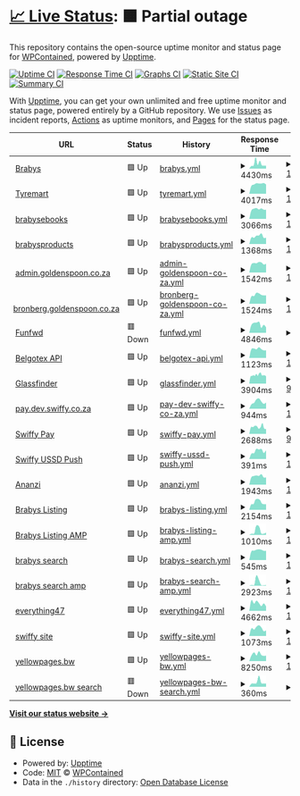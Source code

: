 # [📈 Live Status](https://WPContained.github.io/upptime): <!--live status--> **🟧 Partial outage**

This repository contains the open-source uptime monitor and status page for [WPContained](https://WPContained.github.io/upptime), powered by [Upptime](https://github.com/upptime/upptime).

[![Uptime CI](https://github.com/WPContained/upptime/workflows/Uptime%20CI/badge.svg)](https://github.com/WPContained/upptime/actions?query=workflow%3A%22Uptime+CI%22)
[![Response Time CI](https://github.com/WPContained/upptime/workflows/Response%20Time%20CI/badge.svg)](https://github.com/WPContained/upptime/actions?query=workflow%3A%22Response+Time+CI%22)
[![Graphs CI](https://github.com/WPContained/upptime/workflows/Graphs%20CI/badge.svg)](https://github.com/WPContained/upptime/actions?query=workflow%3A%22Graphs+CI%22)
[![Static Site CI](https://github.com/WPContained/upptime/workflows/Static%20Site%20CI/badge.svg)](https://github.com/WPContained/upptime/actions?query=workflow%3A%22Static+Site+CI%22)
[![Summary CI](https://github.com/WPContained/upptime/workflows/Summary%20CI/badge.svg)](https://github.com/WPContained/upptime/actions?query=workflow%3A%22Summary+CI%22)

With [Upptime](https://upptime.js.org), you can get your own unlimited and free uptime monitor and status page, powered entirely by a GitHub repository. We use [Issues](https://github.com/WPContained/upptime/issues) as incident reports, [Actions](https://github.com/WPContained/upptime/actions) as uptime monitors, and [Pages](https://WPContained.github.io/upptime) for the status page.

<!--start: status pages-->
<!-- This summary is generated by Upptime (https://github.com/upptime/upptime) -->
<!-- Do not edit this manually, your changes will be overwritten -->
<!-- prettier-ignore -->
| URL | Status | History | Response Time | Uptime |
| --- | ------ | ------- | ------------- | ------ |
| <img alt="" src="https://favicons.githubusercontent.com/www.brabys.com" height="13"> [Brabys](https://www.brabys.com/za/plumbers) | 🟩 Up | [brabys.yml](https://github.com/WPContained/upptime/commits/HEAD/history/brabys.yml) | <details><summary><img alt="Response time graph" src="./graphs/brabys/response-time-week.png" height="20"> 4430ms</summary><br><a href="https://WPContained.github.io/upptime/history/brabys"><img alt="Response time 6969" src="https://img.shields.io/endpoint?url=https%3A%2F%2Fraw.githubusercontent.com%2FWPContained%2Fupptime%2FHEAD%2Fapi%2Fbrabys%2Fresponse-time.json"></a><br><a href="https://WPContained.github.io/upptime/history/brabys"><img alt="24-hour response time 8317" src="https://img.shields.io/endpoint?url=https%3A%2F%2Fraw.githubusercontent.com%2FWPContained%2Fupptime%2FHEAD%2Fapi%2Fbrabys%2Fresponse-time-day.json"></a><br><a href="https://WPContained.github.io/upptime/history/brabys"><img alt="7-day response time 4430" src="https://img.shields.io/endpoint?url=https%3A%2F%2Fraw.githubusercontent.com%2FWPContained%2Fupptime%2FHEAD%2Fapi%2Fbrabys%2Fresponse-time-week.json"></a><br><a href="https://WPContained.github.io/upptime/history/brabys"><img alt="30-day response time 3776" src="https://img.shields.io/endpoint?url=https%3A%2F%2Fraw.githubusercontent.com%2FWPContained%2Fupptime%2FHEAD%2Fapi%2Fbrabys%2Fresponse-time-month.json"></a><br><a href="https://WPContained.github.io/upptime/history/brabys"><img alt="1-year response time 6969" src="https://img.shields.io/endpoint?url=https%3A%2F%2Fraw.githubusercontent.com%2FWPContained%2Fupptime%2FHEAD%2Fapi%2Fbrabys%2Fresponse-time-year.json"></a></details> | <details><summary><a href="https://WPContained.github.io/upptime/history/brabys">100.00%</a></summary><a href="https://WPContained.github.io/upptime/history/brabys"><img alt="All-time uptime 99.84%" src="https://img.shields.io/endpoint?url=https%3A%2F%2Fraw.githubusercontent.com%2FWPContained%2Fupptime%2FHEAD%2Fapi%2Fbrabys%2Fuptime.json"></a><br><a href="https://WPContained.github.io/upptime/history/brabys"><img alt="24-hour uptime 100.00%" src="https://img.shields.io/endpoint?url=https%3A%2F%2Fraw.githubusercontent.com%2FWPContained%2Fupptime%2FHEAD%2Fapi%2Fbrabys%2Fuptime-day.json"></a><br><a href="https://WPContained.github.io/upptime/history/brabys"><img alt="7-day uptime 100.00%" src="https://img.shields.io/endpoint?url=https%3A%2F%2Fraw.githubusercontent.com%2FWPContained%2Fupptime%2FHEAD%2Fapi%2Fbrabys%2Fuptime-week.json"></a><br><a href="https://WPContained.github.io/upptime/history/brabys"><img alt="30-day uptime 100.00%" src="https://img.shields.io/endpoint?url=https%3A%2F%2Fraw.githubusercontent.com%2FWPContained%2Fupptime%2FHEAD%2Fapi%2Fbrabys%2Fuptime-month.json"></a><br><a href="https://WPContained.github.io/upptime/history/brabys"><img alt="1-year uptime 99.84%" src="https://img.shields.io/endpoint?url=https%3A%2F%2Fraw.githubusercontent.com%2FWPContained%2Fupptime%2FHEAD%2Fapi%2Fbrabys%2Fuptime-year.json"></a></details>
| <img alt="" src="https://favicons.githubusercontent.com/www.tyremart.co.za" height="13"> [Tyremart](https://www.tyremart.co.za) | 🟩 Up | [tyremart.yml](https://github.com/WPContained/upptime/commits/HEAD/history/tyremart.yml) | <details><summary><img alt="Response time graph" src="./graphs/tyremart/response-time-week.png" height="20"> 4017ms</summary><br><a href="https://WPContained.github.io/upptime/history/tyremart"><img alt="Response time 4306" src="https://img.shields.io/endpoint?url=https%3A%2F%2Fraw.githubusercontent.com%2FWPContained%2Fupptime%2FHEAD%2Fapi%2Ftyremart%2Fresponse-time.json"></a><br><a href="https://WPContained.github.io/upptime/history/tyremart"><img alt="24-hour response time 4136" src="https://img.shields.io/endpoint?url=https%3A%2F%2Fraw.githubusercontent.com%2FWPContained%2Fupptime%2FHEAD%2Fapi%2Ftyremart%2Fresponse-time-day.json"></a><br><a href="https://WPContained.github.io/upptime/history/tyremart"><img alt="7-day response time 4017" src="https://img.shields.io/endpoint?url=https%3A%2F%2Fraw.githubusercontent.com%2FWPContained%2Fupptime%2FHEAD%2Fapi%2Ftyremart%2Fresponse-time-week.json"></a><br><a href="https://WPContained.github.io/upptime/history/tyremart"><img alt="30-day response time 4460" src="https://img.shields.io/endpoint?url=https%3A%2F%2Fraw.githubusercontent.com%2FWPContained%2Fupptime%2FHEAD%2Fapi%2Ftyremart%2Fresponse-time-month.json"></a><br><a href="https://WPContained.github.io/upptime/history/tyremart"><img alt="1-year response time 4306" src="https://img.shields.io/endpoint?url=https%3A%2F%2Fraw.githubusercontent.com%2FWPContained%2Fupptime%2FHEAD%2Fapi%2Ftyremart%2Fresponse-time-year.json"></a></details> | <details><summary><a href="https://WPContained.github.io/upptime/history/tyremart">100.00%</a></summary><a href="https://WPContained.github.io/upptime/history/tyremart"><img alt="All-time uptime 99.99%" src="https://img.shields.io/endpoint?url=https%3A%2F%2Fraw.githubusercontent.com%2FWPContained%2Fupptime%2FHEAD%2Fapi%2Ftyremart%2Fuptime.json"></a><br><a href="https://WPContained.github.io/upptime/history/tyremart"><img alt="24-hour uptime 100.00%" src="https://img.shields.io/endpoint?url=https%3A%2F%2Fraw.githubusercontent.com%2FWPContained%2Fupptime%2FHEAD%2Fapi%2Ftyremart%2Fuptime-day.json"></a><br><a href="https://WPContained.github.io/upptime/history/tyremart"><img alt="7-day uptime 100.00%" src="https://img.shields.io/endpoint?url=https%3A%2F%2Fraw.githubusercontent.com%2FWPContained%2Fupptime%2FHEAD%2Fapi%2Ftyremart%2Fuptime-week.json"></a><br><a href="https://WPContained.github.io/upptime/history/tyremart"><img alt="30-day uptime 100.00%" src="https://img.shields.io/endpoint?url=https%3A%2F%2Fraw.githubusercontent.com%2FWPContained%2Fupptime%2FHEAD%2Fapi%2Ftyremart%2Fuptime-month.json"></a><br><a href="https://WPContained.github.io/upptime/history/tyremart"><img alt="1-year uptime 99.99%" src="https://img.shields.io/endpoint?url=https%3A%2F%2Fraw.githubusercontent.com%2FWPContained%2Fupptime%2FHEAD%2Fapi%2Ftyremart%2Fuptime-year.json"></a></details>
| <img alt="" src="https://favicons.githubusercontent.com/www.brabysebooks.co.za" height="13"> [brabysebooks](http://www.brabysebooks.co.za) | 🟩 Up | [brabysebooks.yml](https://github.com/WPContained/upptime/commits/HEAD/history/brabysebooks.yml) | <details><summary><img alt="Response time graph" src="./graphs/brabysebooks/response-time-week.png" height="20"> 3066ms</summary><br><a href="https://WPContained.github.io/upptime/history/brabysebooks"><img alt="Response time 3037" src="https://img.shields.io/endpoint?url=https%3A%2F%2Fraw.githubusercontent.com%2FWPContained%2Fupptime%2FHEAD%2Fapi%2Fbrabysebooks%2Fresponse-time.json"></a><br><a href="https://WPContained.github.io/upptime/history/brabysebooks"><img alt="24-hour response time 3110" src="https://img.shields.io/endpoint?url=https%3A%2F%2Fraw.githubusercontent.com%2FWPContained%2Fupptime%2FHEAD%2Fapi%2Fbrabysebooks%2Fresponse-time-day.json"></a><br><a href="https://WPContained.github.io/upptime/history/brabysebooks"><img alt="7-day response time 3066" src="https://img.shields.io/endpoint?url=https%3A%2F%2Fraw.githubusercontent.com%2FWPContained%2Fupptime%2FHEAD%2Fapi%2Fbrabysebooks%2Fresponse-time-week.json"></a><br><a href="https://WPContained.github.io/upptime/history/brabysebooks"><img alt="30-day response time 3054" src="https://img.shields.io/endpoint?url=https%3A%2F%2Fraw.githubusercontent.com%2FWPContained%2Fupptime%2FHEAD%2Fapi%2Fbrabysebooks%2Fresponse-time-month.json"></a><br><a href="https://WPContained.github.io/upptime/history/brabysebooks"><img alt="1-year response time 3037" src="https://img.shields.io/endpoint?url=https%3A%2F%2Fraw.githubusercontent.com%2FWPContained%2Fupptime%2FHEAD%2Fapi%2Fbrabysebooks%2Fresponse-time-year.json"></a></details> | <details><summary><a href="https://WPContained.github.io/upptime/history/brabysebooks">100.00%</a></summary><a href="https://WPContained.github.io/upptime/history/brabysebooks"><img alt="All-time uptime 100.00%" src="https://img.shields.io/endpoint?url=https%3A%2F%2Fraw.githubusercontent.com%2FWPContained%2Fupptime%2FHEAD%2Fapi%2Fbrabysebooks%2Fuptime.json"></a><br><a href="https://WPContained.github.io/upptime/history/brabysebooks"><img alt="24-hour uptime 100.00%" src="https://img.shields.io/endpoint?url=https%3A%2F%2Fraw.githubusercontent.com%2FWPContained%2Fupptime%2FHEAD%2Fapi%2Fbrabysebooks%2Fuptime-day.json"></a><br><a href="https://WPContained.github.io/upptime/history/brabysebooks"><img alt="7-day uptime 100.00%" src="https://img.shields.io/endpoint?url=https%3A%2F%2Fraw.githubusercontent.com%2FWPContained%2Fupptime%2FHEAD%2Fapi%2Fbrabysebooks%2Fuptime-week.json"></a><br><a href="https://WPContained.github.io/upptime/history/brabysebooks"><img alt="30-day uptime 100.00%" src="https://img.shields.io/endpoint?url=https%3A%2F%2Fraw.githubusercontent.com%2FWPContained%2Fupptime%2FHEAD%2Fapi%2Fbrabysebooks%2Fuptime-month.json"></a><br><a href="https://WPContained.github.io/upptime/history/brabysebooks"><img alt="1-year uptime 100.00%" src="https://img.shields.io/endpoint?url=https%3A%2F%2Fraw.githubusercontent.com%2FWPContained%2Fupptime%2FHEAD%2Fapi%2Fbrabysebooks%2Fuptime-year.json"></a></details>
| <img alt="" src="https://favicons.githubusercontent.com/www.brabysproducts.co.za" height="13"> [brabysproducts](http://www.brabysproducts.co.za) | 🟩 Up | [brabysproducts.yml](https://github.com/WPContained/upptime/commits/HEAD/history/brabysproducts.yml) | <details><summary><img alt="Response time graph" src="./graphs/brabysproducts/response-time-week.png" height="20"> 1368ms</summary><br><a href="https://WPContained.github.io/upptime/history/brabysproducts"><img alt="Response time 1336" src="https://img.shields.io/endpoint?url=https%3A%2F%2Fraw.githubusercontent.com%2FWPContained%2Fupptime%2FHEAD%2Fapi%2Fbrabysproducts%2Fresponse-time.json"></a><br><a href="https://WPContained.github.io/upptime/history/brabysproducts"><img alt="24-hour response time 1431" src="https://img.shields.io/endpoint?url=https%3A%2F%2Fraw.githubusercontent.com%2FWPContained%2Fupptime%2FHEAD%2Fapi%2Fbrabysproducts%2Fresponse-time-day.json"></a><br><a href="https://WPContained.github.io/upptime/history/brabysproducts"><img alt="7-day response time 1368" src="https://img.shields.io/endpoint?url=https%3A%2F%2Fraw.githubusercontent.com%2FWPContained%2Fupptime%2FHEAD%2Fapi%2Fbrabysproducts%2Fresponse-time-week.json"></a><br><a href="https://WPContained.github.io/upptime/history/brabysproducts"><img alt="30-day response time 1381" src="https://img.shields.io/endpoint?url=https%3A%2F%2Fraw.githubusercontent.com%2FWPContained%2Fupptime%2FHEAD%2Fapi%2Fbrabysproducts%2Fresponse-time-month.json"></a><br><a href="https://WPContained.github.io/upptime/history/brabysproducts"><img alt="1-year response time 1336" src="https://img.shields.io/endpoint?url=https%3A%2F%2Fraw.githubusercontent.com%2FWPContained%2Fupptime%2FHEAD%2Fapi%2Fbrabysproducts%2Fresponse-time-year.json"></a></details> | <details><summary><a href="https://WPContained.github.io/upptime/history/brabysproducts">100.00%</a></summary><a href="https://WPContained.github.io/upptime/history/brabysproducts"><img alt="All-time uptime 100.00%" src="https://img.shields.io/endpoint?url=https%3A%2F%2Fraw.githubusercontent.com%2FWPContained%2Fupptime%2FHEAD%2Fapi%2Fbrabysproducts%2Fuptime.json"></a><br><a href="https://WPContained.github.io/upptime/history/brabysproducts"><img alt="24-hour uptime 100.00%" src="https://img.shields.io/endpoint?url=https%3A%2F%2Fraw.githubusercontent.com%2FWPContained%2Fupptime%2FHEAD%2Fapi%2Fbrabysproducts%2Fuptime-day.json"></a><br><a href="https://WPContained.github.io/upptime/history/brabysproducts"><img alt="7-day uptime 100.00%" src="https://img.shields.io/endpoint?url=https%3A%2F%2Fraw.githubusercontent.com%2FWPContained%2Fupptime%2FHEAD%2Fapi%2Fbrabysproducts%2Fuptime-week.json"></a><br><a href="https://WPContained.github.io/upptime/history/brabysproducts"><img alt="30-day uptime 100.00%" src="https://img.shields.io/endpoint?url=https%3A%2F%2Fraw.githubusercontent.com%2FWPContained%2Fupptime%2FHEAD%2Fapi%2Fbrabysproducts%2Fuptime-month.json"></a><br><a href="https://WPContained.github.io/upptime/history/brabysproducts"><img alt="1-year uptime 100.00%" src="https://img.shields.io/endpoint?url=https%3A%2F%2Fraw.githubusercontent.com%2FWPContained%2Fupptime%2FHEAD%2Fapi%2Fbrabysproducts%2Fuptime-year.json"></a></details>
| <img alt="" src="https://favicons.githubusercontent.com/admin.goldenspoon.co.za" height="13"> [admin.goldenspoon.co.za](https://admin.goldenspoon.co.za) | 🟩 Up | [admin-goldenspoon-co-za.yml](https://github.com/WPContained/upptime/commits/HEAD/history/admin-goldenspoon-co-za.yml) | <details><summary><img alt="Response time graph" src="./graphs/admin-goldenspoon-co-za/response-time-week.png" height="20"> 1542ms</summary><br><a href="https://WPContained.github.io/upptime/history/admin-goldenspoon-co-za"><img alt="Response time 1503" src="https://img.shields.io/endpoint?url=https%3A%2F%2Fraw.githubusercontent.com%2FWPContained%2Fupptime%2FHEAD%2Fapi%2Fadmin-goldenspoon-co-za%2Fresponse-time.json"></a><br><a href="https://WPContained.github.io/upptime/history/admin-goldenspoon-co-za"><img alt="24-hour response time 1908" src="https://img.shields.io/endpoint?url=https%3A%2F%2Fraw.githubusercontent.com%2FWPContained%2Fupptime%2FHEAD%2Fapi%2Fadmin-goldenspoon-co-za%2Fresponse-time-day.json"></a><br><a href="https://WPContained.github.io/upptime/history/admin-goldenspoon-co-za"><img alt="7-day response time 1542" src="https://img.shields.io/endpoint?url=https%3A%2F%2Fraw.githubusercontent.com%2FWPContained%2Fupptime%2FHEAD%2Fapi%2Fadmin-goldenspoon-co-za%2Fresponse-time-week.json"></a><br><a href="https://WPContained.github.io/upptime/history/admin-goldenspoon-co-za"><img alt="30-day response time 1588" src="https://img.shields.io/endpoint?url=https%3A%2F%2Fraw.githubusercontent.com%2FWPContained%2Fupptime%2FHEAD%2Fapi%2Fadmin-goldenspoon-co-za%2Fresponse-time-month.json"></a><br><a href="https://WPContained.github.io/upptime/history/admin-goldenspoon-co-za"><img alt="1-year response time 1503" src="https://img.shields.io/endpoint?url=https%3A%2F%2Fraw.githubusercontent.com%2FWPContained%2Fupptime%2FHEAD%2Fapi%2Fadmin-goldenspoon-co-za%2Fresponse-time-year.json"></a></details> | <details><summary><a href="https://WPContained.github.io/upptime/history/admin-goldenspoon-co-za">100.00%</a></summary><a href="https://WPContained.github.io/upptime/history/admin-goldenspoon-co-za"><img alt="All-time uptime 99.98%" src="https://img.shields.io/endpoint?url=https%3A%2F%2Fraw.githubusercontent.com%2FWPContained%2Fupptime%2FHEAD%2Fapi%2Fadmin-goldenspoon-co-za%2Fuptime.json"></a><br><a href="https://WPContained.github.io/upptime/history/admin-goldenspoon-co-za"><img alt="24-hour uptime 100.00%" src="https://img.shields.io/endpoint?url=https%3A%2F%2Fraw.githubusercontent.com%2FWPContained%2Fupptime%2FHEAD%2Fapi%2Fadmin-goldenspoon-co-za%2Fuptime-day.json"></a><br><a href="https://WPContained.github.io/upptime/history/admin-goldenspoon-co-za"><img alt="7-day uptime 100.00%" src="https://img.shields.io/endpoint?url=https%3A%2F%2Fraw.githubusercontent.com%2FWPContained%2Fupptime%2FHEAD%2Fapi%2Fadmin-goldenspoon-co-za%2Fuptime-week.json"></a><br><a href="https://WPContained.github.io/upptime/history/admin-goldenspoon-co-za"><img alt="30-day uptime 100.00%" src="https://img.shields.io/endpoint?url=https%3A%2F%2Fraw.githubusercontent.com%2FWPContained%2Fupptime%2FHEAD%2Fapi%2Fadmin-goldenspoon-co-za%2Fuptime-month.json"></a><br><a href="https://WPContained.github.io/upptime/history/admin-goldenspoon-co-za"><img alt="1-year uptime 99.98%" src="https://img.shields.io/endpoint?url=https%3A%2F%2Fraw.githubusercontent.com%2FWPContained%2Fupptime%2FHEAD%2Fapi%2Fadmin-goldenspoon-co-za%2Fuptime-year.json"></a></details>
| <img alt="" src="https://favicons.githubusercontent.com/bronberg.goldenspoon.co.za" height="13"> [bronberg.goldenspoon.co.za](https://bronberg.goldenspoon.co.za) | 🟩 Up | [bronberg-goldenspoon-co-za.yml](https://github.com/WPContained/upptime/commits/HEAD/history/bronberg-goldenspoon-co-za.yml) | <details><summary><img alt="Response time graph" src="./graphs/bronberg-goldenspoon-co-za/response-time-week.png" height="20"> 1524ms</summary><br><a href="https://WPContained.github.io/upptime/history/bronberg-goldenspoon-co-za"><img alt="Response time 1481" src="https://img.shields.io/endpoint?url=https%3A%2F%2Fraw.githubusercontent.com%2FWPContained%2Fupptime%2FHEAD%2Fapi%2Fbronberg-goldenspoon-co-za%2Fresponse-time.json"></a><br><a href="https://WPContained.github.io/upptime/history/bronberg-goldenspoon-co-za"><img alt="24-hour response time 1943" src="https://img.shields.io/endpoint?url=https%3A%2F%2Fraw.githubusercontent.com%2FWPContained%2Fupptime%2FHEAD%2Fapi%2Fbronberg-goldenspoon-co-za%2Fresponse-time-day.json"></a><br><a href="https://WPContained.github.io/upptime/history/bronberg-goldenspoon-co-za"><img alt="7-day response time 1524" src="https://img.shields.io/endpoint?url=https%3A%2F%2Fraw.githubusercontent.com%2FWPContained%2Fupptime%2FHEAD%2Fapi%2Fbronberg-goldenspoon-co-za%2Fresponse-time-week.json"></a><br><a href="https://WPContained.github.io/upptime/history/bronberg-goldenspoon-co-za"><img alt="30-day response time 1537" src="https://img.shields.io/endpoint?url=https%3A%2F%2Fraw.githubusercontent.com%2FWPContained%2Fupptime%2FHEAD%2Fapi%2Fbronberg-goldenspoon-co-za%2Fresponse-time-month.json"></a><br><a href="https://WPContained.github.io/upptime/history/bronberg-goldenspoon-co-za"><img alt="1-year response time 1481" src="https://img.shields.io/endpoint?url=https%3A%2F%2Fraw.githubusercontent.com%2FWPContained%2Fupptime%2FHEAD%2Fapi%2Fbronberg-goldenspoon-co-za%2Fresponse-time-year.json"></a></details> | <details><summary><a href="https://WPContained.github.io/upptime/history/bronberg-goldenspoon-co-za">100.00%</a></summary><a href="https://WPContained.github.io/upptime/history/bronberg-goldenspoon-co-za"><img alt="All-time uptime 99.98%" src="https://img.shields.io/endpoint?url=https%3A%2F%2Fraw.githubusercontent.com%2FWPContained%2Fupptime%2FHEAD%2Fapi%2Fbronberg-goldenspoon-co-za%2Fuptime.json"></a><br><a href="https://WPContained.github.io/upptime/history/bronberg-goldenspoon-co-za"><img alt="24-hour uptime 100.00%" src="https://img.shields.io/endpoint?url=https%3A%2F%2Fraw.githubusercontent.com%2FWPContained%2Fupptime%2FHEAD%2Fapi%2Fbronberg-goldenspoon-co-za%2Fuptime-day.json"></a><br><a href="https://WPContained.github.io/upptime/history/bronberg-goldenspoon-co-za"><img alt="7-day uptime 100.00%" src="https://img.shields.io/endpoint?url=https%3A%2F%2Fraw.githubusercontent.com%2FWPContained%2Fupptime%2FHEAD%2Fapi%2Fbronberg-goldenspoon-co-za%2Fuptime-week.json"></a><br><a href="https://WPContained.github.io/upptime/history/bronberg-goldenspoon-co-za"><img alt="30-day uptime 100.00%" src="https://img.shields.io/endpoint?url=https%3A%2F%2Fraw.githubusercontent.com%2FWPContained%2Fupptime%2FHEAD%2Fapi%2Fbronberg-goldenspoon-co-za%2Fuptime-month.json"></a><br><a href="https://WPContained.github.io/upptime/history/bronberg-goldenspoon-co-za"><img alt="1-year uptime 99.98%" src="https://img.shields.io/endpoint?url=https%3A%2F%2Fraw.githubusercontent.com%2FWPContained%2Fupptime%2FHEAD%2Fapi%2Fbronberg-goldenspoon-co-za%2Fuptime-year.json"></a></details>
| <img alt="" src="https://favicons.githubusercontent.com/funfwd.com" height="13"> [Funfwd](https://funfwd.com) | 🟥 Down | [funfwd.yml](https://github.com/WPContained/upptime/commits/HEAD/history/funfwd.yml) | <details><summary><img alt="Response time graph" src="./graphs/funfwd/response-time-week.png" height="20"> 4846ms</summary><br><a href="https://WPContained.github.io/upptime/history/funfwd"><img alt="Response time 3741" src="https://img.shields.io/endpoint?url=https%3A%2F%2Fraw.githubusercontent.com%2FWPContained%2Fupptime%2FHEAD%2Fapi%2Ffunfwd%2Fresponse-time.json"></a><br><a href="https://WPContained.github.io/upptime/history/funfwd"><img alt="24-hour response time 3200" src="https://img.shields.io/endpoint?url=https%3A%2F%2Fraw.githubusercontent.com%2FWPContained%2Fupptime%2FHEAD%2Fapi%2Ffunfwd%2Fresponse-time-day.json"></a><br><a href="https://WPContained.github.io/upptime/history/funfwd"><img alt="7-day response time 4846" src="https://img.shields.io/endpoint?url=https%3A%2F%2Fraw.githubusercontent.com%2FWPContained%2Fupptime%2FHEAD%2Fapi%2Ffunfwd%2Fresponse-time-week.json"></a><br><a href="https://WPContained.github.io/upptime/history/funfwd"><img alt="30-day response time 4168" src="https://img.shields.io/endpoint?url=https%3A%2F%2Fraw.githubusercontent.com%2FWPContained%2Fupptime%2FHEAD%2Fapi%2Ffunfwd%2Fresponse-time-month.json"></a><br><a href="https://WPContained.github.io/upptime/history/funfwd"><img alt="1-year response time 3741" src="https://img.shields.io/endpoint?url=https%3A%2F%2Fraw.githubusercontent.com%2FWPContained%2Fupptime%2FHEAD%2Fapi%2Ffunfwd%2Fresponse-time-year.json"></a></details> | <details><summary><a href="https://WPContained.github.io/upptime/history/funfwd">0.00%</a></summary><a href="https://WPContained.github.io/upptime/history/funfwd"><img alt="All-time uptime 73.29%" src="https://img.shields.io/endpoint?url=https%3A%2F%2Fraw.githubusercontent.com%2FWPContained%2Fupptime%2FHEAD%2Fapi%2Ffunfwd%2Fuptime.json"></a><br><a href="https://WPContained.github.io/upptime/history/funfwd"><img alt="24-hour uptime 0.00%" src="https://img.shields.io/endpoint?url=https%3A%2F%2Fraw.githubusercontent.com%2FWPContained%2Fupptime%2FHEAD%2Fapi%2Ffunfwd%2Fuptime-day.json"></a><br><a href="https://WPContained.github.io/upptime/history/funfwd"><img alt="7-day uptime 0.00%" src="https://img.shields.io/endpoint?url=https%3A%2F%2Fraw.githubusercontent.com%2FWPContained%2Fupptime%2FHEAD%2Fapi%2Ffunfwd%2Fuptime-week.json"></a><br><a href="https://WPContained.github.io/upptime/history/funfwd"><img alt="30-day uptime 1.38%" src="https://img.shields.io/endpoint?url=https%3A%2F%2Fraw.githubusercontent.com%2FWPContained%2Fupptime%2FHEAD%2Fapi%2Ffunfwd%2Fuptime-month.json"></a><br><a href="https://WPContained.github.io/upptime/history/funfwd"><img alt="1-year uptime 73.29%" src="https://img.shields.io/endpoint?url=https%3A%2F%2Fraw.githubusercontent.com%2FWPContained%2Fupptime%2FHEAD%2Fapi%2Ffunfwd%2Fuptime-year.json"></a></details>
| <img alt="" src="https://favicons.githubusercontent.com/files.belgotex.co.za" height="13"> [Belgotex API](https://files.belgotex.co.za/monitor.txt) | 🟩 Up | [belgotex-api.yml](https://github.com/WPContained/upptime/commits/HEAD/history/belgotex-api.yml) | <details><summary><img alt="Response time graph" src="./graphs/belgotex-api/response-time-week.png" height="20"> 1123ms</summary><br><a href="https://WPContained.github.io/upptime/history/belgotex-api"><img alt="Response time 1117" src="https://img.shields.io/endpoint?url=https%3A%2F%2Fraw.githubusercontent.com%2FWPContained%2Fupptime%2FHEAD%2Fapi%2Fbelgotex-api%2Fresponse-time.json"></a><br><a href="https://WPContained.github.io/upptime/history/belgotex-api"><img alt="24-hour response time 1367" src="https://img.shields.io/endpoint?url=https%3A%2F%2Fraw.githubusercontent.com%2FWPContained%2Fupptime%2FHEAD%2Fapi%2Fbelgotex-api%2Fresponse-time-day.json"></a><br><a href="https://WPContained.github.io/upptime/history/belgotex-api"><img alt="7-day response time 1123" src="https://img.shields.io/endpoint?url=https%3A%2F%2Fraw.githubusercontent.com%2FWPContained%2Fupptime%2FHEAD%2Fapi%2Fbelgotex-api%2Fresponse-time-week.json"></a><br><a href="https://WPContained.github.io/upptime/history/belgotex-api"><img alt="30-day response time 1148" src="https://img.shields.io/endpoint?url=https%3A%2F%2Fraw.githubusercontent.com%2FWPContained%2Fupptime%2FHEAD%2Fapi%2Fbelgotex-api%2Fresponse-time-month.json"></a><br><a href="https://WPContained.github.io/upptime/history/belgotex-api"><img alt="1-year response time 1117" src="https://img.shields.io/endpoint?url=https%3A%2F%2Fraw.githubusercontent.com%2FWPContained%2Fupptime%2FHEAD%2Fapi%2Fbelgotex-api%2Fresponse-time-year.json"></a></details> | <details><summary><a href="https://WPContained.github.io/upptime/history/belgotex-api">100.00%</a></summary><a href="https://WPContained.github.io/upptime/history/belgotex-api"><img alt="All-time uptime 100.00%" src="https://img.shields.io/endpoint?url=https%3A%2F%2Fraw.githubusercontent.com%2FWPContained%2Fupptime%2FHEAD%2Fapi%2Fbelgotex-api%2Fuptime.json"></a><br><a href="https://WPContained.github.io/upptime/history/belgotex-api"><img alt="24-hour uptime 100.00%" src="https://img.shields.io/endpoint?url=https%3A%2F%2Fraw.githubusercontent.com%2FWPContained%2Fupptime%2FHEAD%2Fapi%2Fbelgotex-api%2Fuptime-day.json"></a><br><a href="https://WPContained.github.io/upptime/history/belgotex-api"><img alt="7-day uptime 100.00%" src="https://img.shields.io/endpoint?url=https%3A%2F%2Fraw.githubusercontent.com%2FWPContained%2Fupptime%2FHEAD%2Fapi%2Fbelgotex-api%2Fuptime-week.json"></a><br><a href="https://WPContained.github.io/upptime/history/belgotex-api"><img alt="30-day uptime 100.00%" src="https://img.shields.io/endpoint?url=https%3A%2F%2Fraw.githubusercontent.com%2FWPContained%2Fupptime%2FHEAD%2Fapi%2Fbelgotex-api%2Fuptime-month.json"></a><br><a href="https://WPContained.github.io/upptime/history/belgotex-api"><img alt="1-year uptime 100.00%" src="https://img.shields.io/endpoint?url=https%3A%2F%2Fraw.githubusercontent.com%2FWPContained%2Fupptime%2FHEAD%2Fapi%2Fbelgotex-api%2Fuptime-year.json"></a></details>
| <img alt="" src="https://favicons.githubusercontent.com/glassfinder.pgsmartglass.co.za" height="13"> [Glassfinder](https://glassfinder.pgsmartglass.co.za) | 🟩 Up | [glassfinder.yml](https://github.com/WPContained/upptime/commits/HEAD/history/glassfinder.yml) | <details><summary><img alt="Response time graph" src="./graphs/glassfinder/response-time-week.png" height="20"> 3904ms</summary><br><a href="https://WPContained.github.io/upptime/history/glassfinder"><img alt="Response time 3579" src="https://img.shields.io/endpoint?url=https%3A%2F%2Fraw.githubusercontent.com%2FWPContained%2Fupptime%2FHEAD%2Fapi%2Fglassfinder%2Fresponse-time.json"></a><br><a href="https://WPContained.github.io/upptime/history/glassfinder"><img alt="24-hour response time 5128" src="https://img.shields.io/endpoint?url=https%3A%2F%2Fraw.githubusercontent.com%2FWPContained%2Fupptime%2FHEAD%2Fapi%2Fglassfinder%2Fresponse-time-day.json"></a><br><a href="https://WPContained.github.io/upptime/history/glassfinder"><img alt="7-day response time 3904" src="https://img.shields.io/endpoint?url=https%3A%2F%2Fraw.githubusercontent.com%2FWPContained%2Fupptime%2FHEAD%2Fapi%2Fglassfinder%2Fresponse-time-week.json"></a><br><a href="https://WPContained.github.io/upptime/history/glassfinder"><img alt="30-day response time 4248" src="https://img.shields.io/endpoint?url=https%3A%2F%2Fraw.githubusercontent.com%2FWPContained%2Fupptime%2FHEAD%2Fapi%2Fglassfinder%2Fresponse-time-month.json"></a><br><a href="https://WPContained.github.io/upptime/history/glassfinder"><img alt="1-year response time 3579" src="https://img.shields.io/endpoint?url=https%3A%2F%2Fraw.githubusercontent.com%2FWPContained%2Fupptime%2FHEAD%2Fapi%2Fglassfinder%2Fresponse-time-year.json"></a></details> | <details><summary><a href="https://WPContained.github.io/upptime/history/glassfinder">99.84%</a></summary><a href="https://WPContained.github.io/upptime/history/glassfinder"><img alt="All-time uptime 99.69%" src="https://img.shields.io/endpoint?url=https%3A%2F%2Fraw.githubusercontent.com%2FWPContained%2Fupptime%2FHEAD%2Fapi%2Fglassfinder%2Fuptime.json"></a><br><a href="https://WPContained.github.io/upptime/history/glassfinder"><img alt="24-hour uptime 100.00%" src="https://img.shields.io/endpoint?url=https%3A%2F%2Fraw.githubusercontent.com%2FWPContained%2Fupptime%2FHEAD%2Fapi%2Fglassfinder%2Fuptime-day.json"></a><br><a href="https://WPContained.github.io/upptime/history/glassfinder"><img alt="7-day uptime 99.84%" src="https://img.shields.io/endpoint?url=https%3A%2F%2Fraw.githubusercontent.com%2FWPContained%2Fupptime%2FHEAD%2Fapi%2Fglassfinder%2Fuptime-week.json"></a><br><a href="https://WPContained.github.io/upptime/history/glassfinder"><img alt="30-day uptime 99.72%" src="https://img.shields.io/endpoint?url=https%3A%2F%2Fraw.githubusercontent.com%2FWPContained%2Fupptime%2FHEAD%2Fapi%2Fglassfinder%2Fuptime-month.json"></a><br><a href="https://WPContained.github.io/upptime/history/glassfinder"><img alt="1-year uptime 99.69%" src="https://img.shields.io/endpoint?url=https%3A%2F%2Fraw.githubusercontent.com%2FWPContained%2Fupptime%2FHEAD%2Fapi%2Fglassfinder%2Fuptime-year.json"></a></details>
| <img alt="" src="https://favicons.githubusercontent.com/pay.dev.swiffy.co.za" height="13"> [pay.dev.swiffy.co.za](https://pay.dev.swiffy.co.za) | 🟩 Up | [pay-dev-swiffy-co-za.yml](https://github.com/WPContained/upptime/commits/HEAD/history/pay-dev-swiffy-co-za.yml) | <details><summary><img alt="Response time graph" src="./graphs/pay-dev-swiffy-co-za/response-time-week.png" height="20"> 944ms</summary><br><a href="https://WPContained.github.io/upptime/history/pay-dev-swiffy-co-za"><img alt="Response time 876" src="https://img.shields.io/endpoint?url=https%3A%2F%2Fraw.githubusercontent.com%2FWPContained%2Fupptime%2FHEAD%2Fapi%2Fpay-dev-swiffy-co-za%2Fresponse-time.json"></a><br><a href="https://WPContained.github.io/upptime/history/pay-dev-swiffy-co-za"><img alt="24-hour response time 1228" src="https://img.shields.io/endpoint?url=https%3A%2F%2Fraw.githubusercontent.com%2FWPContained%2Fupptime%2FHEAD%2Fapi%2Fpay-dev-swiffy-co-za%2Fresponse-time-day.json"></a><br><a href="https://WPContained.github.io/upptime/history/pay-dev-swiffy-co-za"><img alt="7-day response time 944" src="https://img.shields.io/endpoint?url=https%3A%2F%2Fraw.githubusercontent.com%2FWPContained%2Fupptime%2FHEAD%2Fapi%2Fpay-dev-swiffy-co-za%2Fresponse-time-week.json"></a><br><a href="https://WPContained.github.io/upptime/history/pay-dev-swiffy-co-za"><img alt="30-day response time 881" src="https://img.shields.io/endpoint?url=https%3A%2F%2Fraw.githubusercontent.com%2FWPContained%2Fupptime%2FHEAD%2Fapi%2Fpay-dev-swiffy-co-za%2Fresponse-time-month.json"></a><br><a href="https://WPContained.github.io/upptime/history/pay-dev-swiffy-co-za"><img alt="1-year response time 876" src="https://img.shields.io/endpoint?url=https%3A%2F%2Fraw.githubusercontent.com%2FWPContained%2Fupptime%2FHEAD%2Fapi%2Fpay-dev-swiffy-co-za%2Fresponse-time-year.json"></a></details> | <details><summary><a href="https://WPContained.github.io/upptime/history/pay-dev-swiffy-co-za">100.00%</a></summary><a href="https://WPContained.github.io/upptime/history/pay-dev-swiffy-co-za"><img alt="All-time uptime 90.69%" src="https://img.shields.io/endpoint?url=https%3A%2F%2Fraw.githubusercontent.com%2FWPContained%2Fupptime%2FHEAD%2Fapi%2Fpay-dev-swiffy-co-za%2Fuptime.json"></a><br><a href="https://WPContained.github.io/upptime/history/pay-dev-swiffy-co-za"><img alt="24-hour uptime 100.00%" src="https://img.shields.io/endpoint?url=https%3A%2F%2Fraw.githubusercontent.com%2FWPContained%2Fupptime%2FHEAD%2Fapi%2Fpay-dev-swiffy-co-za%2Fuptime-day.json"></a><br><a href="https://WPContained.github.io/upptime/history/pay-dev-swiffy-co-za"><img alt="7-day uptime 100.00%" src="https://img.shields.io/endpoint?url=https%3A%2F%2Fraw.githubusercontent.com%2FWPContained%2Fupptime%2FHEAD%2Fapi%2Fpay-dev-swiffy-co-za%2Fuptime-week.json"></a><br><a href="https://WPContained.github.io/upptime/history/pay-dev-swiffy-co-za"><img alt="30-day uptime 99.78%" src="https://img.shields.io/endpoint?url=https%3A%2F%2Fraw.githubusercontent.com%2FWPContained%2Fupptime%2FHEAD%2Fapi%2Fpay-dev-swiffy-co-za%2Fuptime-month.json"></a><br><a href="https://WPContained.github.io/upptime/history/pay-dev-swiffy-co-za"><img alt="1-year uptime 90.69%" src="https://img.shields.io/endpoint?url=https%3A%2F%2Fraw.githubusercontent.com%2FWPContained%2Fupptime%2FHEAD%2Fapi%2Fpay-dev-swiffy-co-za%2Fuptime-year.json"></a></details>
| <img alt="" src="https://favicons.githubusercontent.com/pay.swiffy.co.za" height="13"> [Swiffy Pay](https://pay.swiffy.co.za) | 🟩 Up | [swiffy-pay.yml](https://github.com/WPContained/upptime/commits/HEAD/history/swiffy-pay.yml) | <details><summary><img alt="Response time graph" src="./graphs/swiffy-pay/response-time-week.png" height="20"> 2688ms</summary><br><a href="https://WPContained.github.io/upptime/history/swiffy-pay"><img alt="Response time 1443" src="https://img.shields.io/endpoint?url=https%3A%2F%2Fraw.githubusercontent.com%2FWPContained%2Fupptime%2FHEAD%2Fapi%2Fswiffy-pay%2Fresponse-time.json"></a><br><a href="https://WPContained.github.io/upptime/history/swiffy-pay"><img alt="24-hour response time 2546" src="https://img.shields.io/endpoint?url=https%3A%2F%2Fraw.githubusercontent.com%2FWPContained%2Fupptime%2FHEAD%2Fapi%2Fswiffy-pay%2Fresponse-time-day.json"></a><br><a href="https://WPContained.github.io/upptime/history/swiffy-pay"><img alt="7-day response time 2688" src="https://img.shields.io/endpoint?url=https%3A%2F%2Fraw.githubusercontent.com%2FWPContained%2Fupptime%2FHEAD%2Fapi%2Fswiffy-pay%2Fresponse-time-week.json"></a><br><a href="https://WPContained.github.io/upptime/history/swiffy-pay"><img alt="30-day response time 2354" src="https://img.shields.io/endpoint?url=https%3A%2F%2Fraw.githubusercontent.com%2FWPContained%2Fupptime%2FHEAD%2Fapi%2Fswiffy-pay%2Fresponse-time-month.json"></a><br><a href="https://WPContained.github.io/upptime/history/swiffy-pay"><img alt="1-year response time 1443" src="https://img.shields.io/endpoint?url=https%3A%2F%2Fraw.githubusercontent.com%2FWPContained%2Fupptime%2FHEAD%2Fapi%2Fswiffy-pay%2Fresponse-time-year.json"></a></details> | <details><summary><a href="https://WPContained.github.io/upptime/history/swiffy-pay">99.45%</a></summary><a href="https://WPContained.github.io/upptime/history/swiffy-pay"><img alt="All-time uptime 99.55%" src="https://img.shields.io/endpoint?url=https%3A%2F%2Fraw.githubusercontent.com%2FWPContained%2Fupptime%2FHEAD%2Fapi%2Fswiffy-pay%2Fuptime.json"></a><br><a href="https://WPContained.github.io/upptime/history/swiffy-pay"><img alt="24-hour uptime 100.00%" src="https://img.shields.io/endpoint?url=https%3A%2F%2Fraw.githubusercontent.com%2FWPContained%2Fupptime%2FHEAD%2Fapi%2Fswiffy-pay%2Fuptime-day.json"></a><br><a href="https://WPContained.github.io/upptime/history/swiffy-pay"><img alt="7-day uptime 99.45%" src="https://img.shields.io/endpoint?url=https%3A%2F%2Fraw.githubusercontent.com%2FWPContained%2Fupptime%2FHEAD%2Fapi%2Fswiffy-pay%2Fuptime-week.json"></a><br><a href="https://WPContained.github.io/upptime/history/swiffy-pay"><img alt="30-day uptime 99.62%" src="https://img.shields.io/endpoint?url=https%3A%2F%2Fraw.githubusercontent.com%2FWPContained%2Fupptime%2FHEAD%2Fapi%2Fswiffy-pay%2Fuptime-month.json"></a><br><a href="https://WPContained.github.io/upptime/history/swiffy-pay"><img alt="1-year uptime 99.55%" src="https://img.shields.io/endpoint?url=https%3A%2F%2Fraw.githubusercontent.com%2FWPContained%2Fupptime%2FHEAD%2Fapi%2Fswiffy-pay%2Fuptime-year.json"></a></details>
| <img alt="" src="https://favicons.githubusercontent.com/ussdpush.swiffy.co.za" height="13"> [Swiffy USSD Push](https://ussdpush.swiffy.co.za/ping.txt) | 🟩 Up | [swiffy-ussd-push.yml](https://github.com/WPContained/upptime/commits/HEAD/history/swiffy-ussd-push.yml) | <details><summary><img alt="Response time graph" src="./graphs/swiffy-ussd-push/response-time-week.png" height="20"> 391ms</summary><br><a href="https://WPContained.github.io/upptime/history/swiffy-ussd-push"><img alt="Response time 357" src="https://img.shields.io/endpoint?url=https%3A%2F%2Fraw.githubusercontent.com%2FWPContained%2Fupptime%2FHEAD%2Fapi%2Fswiffy-ussd-push%2Fresponse-time.json"></a><br><a href="https://WPContained.github.io/upptime/history/swiffy-ussd-push"><img alt="24-hour response time 741" src="https://img.shields.io/endpoint?url=https%3A%2F%2Fraw.githubusercontent.com%2FWPContained%2Fupptime%2FHEAD%2Fapi%2Fswiffy-ussd-push%2Fresponse-time-day.json"></a><br><a href="https://WPContained.github.io/upptime/history/swiffy-ussd-push"><img alt="7-day response time 391" src="https://img.shields.io/endpoint?url=https%3A%2F%2Fraw.githubusercontent.com%2FWPContained%2Fupptime%2FHEAD%2Fapi%2Fswiffy-ussd-push%2Fresponse-time-week.json"></a><br><a href="https://WPContained.github.io/upptime/history/swiffy-ussd-push"><img alt="30-day response time 406" src="https://img.shields.io/endpoint?url=https%3A%2F%2Fraw.githubusercontent.com%2FWPContained%2Fupptime%2FHEAD%2Fapi%2Fswiffy-ussd-push%2Fresponse-time-month.json"></a><br><a href="https://WPContained.github.io/upptime/history/swiffy-ussd-push"><img alt="1-year response time 357" src="https://img.shields.io/endpoint?url=https%3A%2F%2Fraw.githubusercontent.com%2FWPContained%2Fupptime%2FHEAD%2Fapi%2Fswiffy-ussd-push%2Fresponse-time-year.json"></a></details> | <details><summary><a href="https://WPContained.github.io/upptime/history/swiffy-ussd-push">100.00%</a></summary><a href="https://WPContained.github.io/upptime/history/swiffy-ussd-push"><img alt="All-time uptime 100.00%" src="https://img.shields.io/endpoint?url=https%3A%2F%2Fraw.githubusercontent.com%2FWPContained%2Fupptime%2FHEAD%2Fapi%2Fswiffy-ussd-push%2Fuptime.json"></a><br><a href="https://WPContained.github.io/upptime/history/swiffy-ussd-push"><img alt="24-hour uptime 100.00%" src="https://img.shields.io/endpoint?url=https%3A%2F%2Fraw.githubusercontent.com%2FWPContained%2Fupptime%2FHEAD%2Fapi%2Fswiffy-ussd-push%2Fuptime-day.json"></a><br><a href="https://WPContained.github.io/upptime/history/swiffy-ussd-push"><img alt="7-day uptime 100.00%" src="https://img.shields.io/endpoint?url=https%3A%2F%2Fraw.githubusercontent.com%2FWPContained%2Fupptime%2FHEAD%2Fapi%2Fswiffy-ussd-push%2Fuptime-week.json"></a><br><a href="https://WPContained.github.io/upptime/history/swiffy-ussd-push"><img alt="30-day uptime 100.00%" src="https://img.shields.io/endpoint?url=https%3A%2F%2Fraw.githubusercontent.com%2FWPContained%2Fupptime%2FHEAD%2Fapi%2Fswiffy-ussd-push%2Fuptime-month.json"></a><br><a href="https://WPContained.github.io/upptime/history/swiffy-ussd-push"><img alt="1-year uptime 100.00%" src="https://img.shields.io/endpoint?url=https%3A%2F%2Fraw.githubusercontent.com%2FWPContained%2Fupptime%2FHEAD%2Fapi%2Fswiffy-ussd-push%2Fuptime-year.json"></a></details>
| <img alt="" src="https://favicons.githubusercontent.com/www.ananzi.co.za" height="13"> [Ananzi](https://www.ananzi.co.za) | 🟩 Up | [ananzi.yml](https://github.com/WPContained/upptime/commits/HEAD/history/ananzi.yml) | <details><summary><img alt="Response time graph" src="./graphs/ananzi/response-time-week.png" height="20"> 1943ms</summary><br><a href="https://WPContained.github.io/upptime/history/ananzi"><img alt="Response time 1902" src="https://img.shields.io/endpoint?url=https%3A%2F%2Fraw.githubusercontent.com%2FWPContained%2Fupptime%2FHEAD%2Fapi%2Fananzi%2Fresponse-time.json"></a><br><a href="https://WPContained.github.io/upptime/history/ananzi"><img alt="24-hour response time 2234" src="https://img.shields.io/endpoint?url=https%3A%2F%2Fraw.githubusercontent.com%2FWPContained%2Fupptime%2FHEAD%2Fapi%2Fananzi%2Fresponse-time-day.json"></a><br><a href="https://WPContained.github.io/upptime/history/ananzi"><img alt="7-day response time 1943" src="https://img.shields.io/endpoint?url=https%3A%2F%2Fraw.githubusercontent.com%2FWPContained%2Fupptime%2FHEAD%2Fapi%2Fananzi%2Fresponse-time-week.json"></a><br><a href="https://WPContained.github.io/upptime/history/ananzi"><img alt="30-day response time 1890" src="https://img.shields.io/endpoint?url=https%3A%2F%2Fraw.githubusercontent.com%2FWPContained%2Fupptime%2FHEAD%2Fapi%2Fananzi%2Fresponse-time-month.json"></a><br><a href="https://WPContained.github.io/upptime/history/ananzi"><img alt="1-year response time 1902" src="https://img.shields.io/endpoint?url=https%3A%2F%2Fraw.githubusercontent.com%2FWPContained%2Fupptime%2FHEAD%2Fapi%2Fananzi%2Fresponse-time-year.json"></a></details> | <details><summary><a href="https://WPContained.github.io/upptime/history/ananzi">100.00%</a></summary><a href="https://WPContained.github.io/upptime/history/ananzi"><img alt="All-time uptime 99.97%" src="https://img.shields.io/endpoint?url=https%3A%2F%2Fraw.githubusercontent.com%2FWPContained%2Fupptime%2FHEAD%2Fapi%2Fananzi%2Fuptime.json"></a><br><a href="https://WPContained.github.io/upptime/history/ananzi"><img alt="24-hour uptime 100.00%" src="https://img.shields.io/endpoint?url=https%3A%2F%2Fraw.githubusercontent.com%2FWPContained%2Fupptime%2FHEAD%2Fapi%2Fananzi%2Fuptime-day.json"></a><br><a href="https://WPContained.github.io/upptime/history/ananzi"><img alt="7-day uptime 100.00%" src="https://img.shields.io/endpoint?url=https%3A%2F%2Fraw.githubusercontent.com%2FWPContained%2Fupptime%2FHEAD%2Fapi%2Fananzi%2Fuptime-week.json"></a><br><a href="https://WPContained.github.io/upptime/history/ananzi"><img alt="30-day uptime 100.00%" src="https://img.shields.io/endpoint?url=https%3A%2F%2Fraw.githubusercontent.com%2FWPContained%2Fupptime%2FHEAD%2Fapi%2Fananzi%2Fuptime-month.json"></a><br><a href="https://WPContained.github.io/upptime/history/ananzi"><img alt="1-year uptime 99.97%" src="https://img.shields.io/endpoint?url=https%3A%2F%2Fraw.githubusercontent.com%2FWPContained%2Fupptime%2FHEAD%2Fapi%2Fananzi%2Fuptime-year.json"></a></details>
| <img alt="" src="https://favicons.githubusercontent.com/www.brabys.com" height="13"> [Brabys Listing](https://www.brabys.com/za/kwazulu-natal/pinetown/call-centres/brabys) | 🟩 Up | [brabys-listing.yml](https://github.com/WPContained/upptime/commits/HEAD/history/brabys-listing.yml) | <details><summary><img alt="Response time graph" src="./graphs/brabys-listing/response-time-week.png" height="20"> 2154ms</summary><br><a href="https://WPContained.github.io/upptime/history/brabys-listing"><img alt="Response time 3087" src="https://img.shields.io/endpoint?url=https%3A%2F%2Fraw.githubusercontent.com%2FWPContained%2Fupptime%2FHEAD%2Fapi%2Fbrabys-listing%2Fresponse-time.json"></a><br><a href="https://WPContained.github.io/upptime/history/brabys-listing"><img alt="24-hour response time 2902" src="https://img.shields.io/endpoint?url=https%3A%2F%2Fraw.githubusercontent.com%2FWPContained%2Fupptime%2FHEAD%2Fapi%2Fbrabys-listing%2Fresponse-time-day.json"></a><br><a href="https://WPContained.github.io/upptime/history/brabys-listing"><img alt="7-day response time 2154" src="https://img.shields.io/endpoint?url=https%3A%2F%2Fraw.githubusercontent.com%2FWPContained%2Fupptime%2FHEAD%2Fapi%2Fbrabys-listing%2Fresponse-time-week.json"></a><br><a href="https://WPContained.github.io/upptime/history/brabys-listing"><img alt="30-day response time 2113" src="https://img.shields.io/endpoint?url=https%3A%2F%2Fraw.githubusercontent.com%2FWPContained%2Fupptime%2FHEAD%2Fapi%2Fbrabys-listing%2Fresponse-time-month.json"></a><br><a href="https://WPContained.github.io/upptime/history/brabys-listing"><img alt="1-year response time 3087" src="https://img.shields.io/endpoint?url=https%3A%2F%2Fraw.githubusercontent.com%2FWPContained%2Fupptime%2FHEAD%2Fapi%2Fbrabys-listing%2Fresponse-time-year.json"></a></details> | <details><summary><a href="https://WPContained.github.io/upptime/history/brabys-listing">100.00%</a></summary><a href="https://WPContained.github.io/upptime/history/brabys-listing"><img alt="All-time uptime 99.95%" src="https://img.shields.io/endpoint?url=https%3A%2F%2Fraw.githubusercontent.com%2FWPContained%2Fupptime%2FHEAD%2Fapi%2Fbrabys-listing%2Fuptime.json"></a><br><a href="https://WPContained.github.io/upptime/history/brabys-listing"><img alt="24-hour uptime 100.00%" src="https://img.shields.io/endpoint?url=https%3A%2F%2Fraw.githubusercontent.com%2FWPContained%2Fupptime%2FHEAD%2Fapi%2Fbrabys-listing%2Fuptime-day.json"></a><br><a href="https://WPContained.github.io/upptime/history/brabys-listing"><img alt="7-day uptime 100.00%" src="https://img.shields.io/endpoint?url=https%3A%2F%2Fraw.githubusercontent.com%2FWPContained%2Fupptime%2FHEAD%2Fapi%2Fbrabys-listing%2Fuptime-week.json"></a><br><a href="https://WPContained.github.io/upptime/history/brabys-listing"><img alt="30-day uptime 100.00%" src="https://img.shields.io/endpoint?url=https%3A%2F%2Fraw.githubusercontent.com%2FWPContained%2Fupptime%2FHEAD%2Fapi%2Fbrabys-listing%2Fuptime-month.json"></a><br><a href="https://WPContained.github.io/upptime/history/brabys-listing"><img alt="1-year uptime 99.95%" src="https://img.shields.io/endpoint?url=https%3A%2F%2Fraw.githubusercontent.com%2FWPContained%2Fupptime%2FHEAD%2Fapi%2Fbrabys-listing%2Fuptime-year.json"></a></details>
| <img alt="" src="https://favicons.githubusercontent.com/www.brabys.com" height="13"> [Brabys Listing AMP](https://www.brabys.com/za/kwazulu-natal/pinetown/call-centres/brabys?amp=1) | 🟩 Up | [brabys-listing-amp.yml](https://github.com/WPContained/upptime/commits/HEAD/history/brabys-listing-amp.yml) | <details><summary><img alt="Response time graph" src="./graphs/brabys-listing-amp/response-time-week.png" height="20"> 1010ms</summary><br><a href="https://WPContained.github.io/upptime/history/brabys-listing-amp"><img alt="Response time 2337" src="https://img.shields.io/endpoint?url=https%3A%2F%2Fraw.githubusercontent.com%2FWPContained%2Fupptime%2FHEAD%2Fapi%2Fbrabys-listing-amp%2Fresponse-time.json"></a><br><a href="https://WPContained.github.io/upptime/history/brabys-listing-amp"><img alt="24-hour response time 1796" src="https://img.shields.io/endpoint?url=https%3A%2F%2Fraw.githubusercontent.com%2FWPContained%2Fupptime%2FHEAD%2Fapi%2Fbrabys-listing-amp%2Fresponse-time-day.json"></a><br><a href="https://WPContained.github.io/upptime/history/brabys-listing-amp"><img alt="7-day response time 1010" src="https://img.shields.io/endpoint?url=https%3A%2F%2Fraw.githubusercontent.com%2FWPContained%2Fupptime%2FHEAD%2Fapi%2Fbrabys-listing-amp%2Fresponse-time-week.json"></a><br><a href="https://WPContained.github.io/upptime/history/brabys-listing-amp"><img alt="30-day response time 1005" src="https://img.shields.io/endpoint?url=https%3A%2F%2Fraw.githubusercontent.com%2FWPContained%2Fupptime%2FHEAD%2Fapi%2Fbrabys-listing-amp%2Fresponse-time-month.json"></a><br><a href="https://WPContained.github.io/upptime/history/brabys-listing-amp"><img alt="1-year response time 2337" src="https://img.shields.io/endpoint?url=https%3A%2F%2Fraw.githubusercontent.com%2FWPContained%2Fupptime%2FHEAD%2Fapi%2Fbrabys-listing-amp%2Fresponse-time-year.json"></a></details> | <details><summary><a href="https://WPContained.github.io/upptime/history/brabys-listing-amp">100.00%</a></summary><a href="https://WPContained.github.io/upptime/history/brabys-listing-amp"><img alt="All-time uptime 99.91%" src="https://img.shields.io/endpoint?url=https%3A%2F%2Fraw.githubusercontent.com%2FWPContained%2Fupptime%2FHEAD%2Fapi%2Fbrabys-listing-amp%2Fuptime.json"></a><br><a href="https://WPContained.github.io/upptime/history/brabys-listing-amp"><img alt="24-hour uptime 100.00%" src="https://img.shields.io/endpoint?url=https%3A%2F%2Fraw.githubusercontent.com%2FWPContained%2Fupptime%2FHEAD%2Fapi%2Fbrabys-listing-amp%2Fuptime-day.json"></a><br><a href="https://WPContained.github.io/upptime/history/brabys-listing-amp"><img alt="7-day uptime 100.00%" src="https://img.shields.io/endpoint?url=https%3A%2F%2Fraw.githubusercontent.com%2FWPContained%2Fupptime%2FHEAD%2Fapi%2Fbrabys-listing-amp%2Fuptime-week.json"></a><br><a href="https://WPContained.github.io/upptime/history/brabys-listing-amp"><img alt="30-day uptime 100.00%" src="https://img.shields.io/endpoint?url=https%3A%2F%2Fraw.githubusercontent.com%2FWPContained%2Fupptime%2FHEAD%2Fapi%2Fbrabys-listing-amp%2Fuptime-month.json"></a><br><a href="https://WPContained.github.io/upptime/history/brabys-listing-amp"><img alt="1-year uptime 99.91%" src="https://img.shields.io/endpoint?url=https%3A%2F%2Fraw.githubusercontent.com%2FWPContained%2Fupptime%2FHEAD%2Fapi%2Fbrabys-listing-amp%2Fuptime-year.json"></a></details>
| <img alt="" src="https://favicons.githubusercontent.com/www.brabys.com" height="13"> [brabys search](https://www.brabys.com/za/plumbers) | 🟩 Up | [brabys-search.yml](https://github.com/WPContained/upptime/commits/HEAD/history/brabys-search.yml) | <details><summary><img alt="Response time graph" src="./graphs/brabys-search/response-time-week.png" height="20"> 545ms</summary><br><a href="https://WPContained.github.io/upptime/history/brabys-search"><img alt="Response time 1448" src="https://img.shields.io/endpoint?url=https%3A%2F%2Fraw.githubusercontent.com%2FWPContained%2Fupptime%2FHEAD%2Fapi%2Fbrabys-search%2Fresponse-time.json"></a><br><a href="https://WPContained.github.io/upptime/history/brabys-search"><img alt="24-hour response time 670" src="https://img.shields.io/endpoint?url=https%3A%2F%2Fraw.githubusercontent.com%2FWPContained%2Fupptime%2FHEAD%2Fapi%2Fbrabys-search%2Fresponse-time-day.json"></a><br><a href="https://WPContained.github.io/upptime/history/brabys-search"><img alt="7-day response time 545" src="https://img.shields.io/endpoint?url=https%3A%2F%2Fraw.githubusercontent.com%2FWPContained%2Fupptime%2FHEAD%2Fapi%2Fbrabys-search%2Fresponse-time-week.json"></a><br><a href="https://WPContained.github.io/upptime/history/brabys-search"><img alt="30-day response time 550" src="https://img.shields.io/endpoint?url=https%3A%2F%2Fraw.githubusercontent.com%2FWPContained%2Fupptime%2FHEAD%2Fapi%2Fbrabys-search%2Fresponse-time-month.json"></a><br><a href="https://WPContained.github.io/upptime/history/brabys-search"><img alt="1-year response time 1448" src="https://img.shields.io/endpoint?url=https%3A%2F%2Fraw.githubusercontent.com%2FWPContained%2Fupptime%2FHEAD%2Fapi%2Fbrabys-search%2Fresponse-time-year.json"></a></details> | <details><summary><a href="https://WPContained.github.io/upptime/history/brabys-search">100.00%</a></summary><a href="https://WPContained.github.io/upptime/history/brabys-search"><img alt="All-time uptime 99.92%" src="https://img.shields.io/endpoint?url=https%3A%2F%2Fraw.githubusercontent.com%2FWPContained%2Fupptime%2FHEAD%2Fapi%2Fbrabys-search%2Fuptime.json"></a><br><a href="https://WPContained.github.io/upptime/history/brabys-search"><img alt="24-hour uptime 100.00%" src="https://img.shields.io/endpoint?url=https%3A%2F%2Fraw.githubusercontent.com%2FWPContained%2Fupptime%2FHEAD%2Fapi%2Fbrabys-search%2Fuptime-day.json"></a><br><a href="https://WPContained.github.io/upptime/history/brabys-search"><img alt="7-day uptime 100.00%" src="https://img.shields.io/endpoint?url=https%3A%2F%2Fraw.githubusercontent.com%2FWPContained%2Fupptime%2FHEAD%2Fapi%2Fbrabys-search%2Fuptime-week.json"></a><br><a href="https://WPContained.github.io/upptime/history/brabys-search"><img alt="30-day uptime 100.00%" src="https://img.shields.io/endpoint?url=https%3A%2F%2Fraw.githubusercontent.com%2FWPContained%2Fupptime%2FHEAD%2Fapi%2Fbrabys-search%2Fuptime-month.json"></a><br><a href="https://WPContained.github.io/upptime/history/brabys-search"><img alt="1-year uptime 99.92%" src="https://img.shields.io/endpoint?url=https%3A%2F%2Fraw.githubusercontent.com%2FWPContained%2Fupptime%2FHEAD%2Fapi%2Fbrabys-search%2Fuptime-year.json"></a></details>
| <img alt="" src="https://favicons.githubusercontent.com/www.brabys.com" height="13"> [brabys search amp](https://www.brabys.com/za/plumbers?amp=1) | 🟩 Up | [brabys-search-amp.yml](https://github.com/WPContained/upptime/commits/HEAD/history/brabys-search-amp.yml) | <details><summary><img alt="Response time graph" src="./graphs/brabys-search-amp/response-time-week.png" height="20"> 2923ms</summary><br><a href="https://WPContained.github.io/upptime/history/brabys-search-amp"><img alt="Response time 5072" src="https://img.shields.io/endpoint?url=https%3A%2F%2Fraw.githubusercontent.com%2FWPContained%2Fupptime%2FHEAD%2Fapi%2Fbrabys-search-amp%2Fresponse-time.json"></a><br><a href="https://WPContained.github.io/upptime/history/brabys-search-amp"><img alt="24-hour response time 4831" src="https://img.shields.io/endpoint?url=https%3A%2F%2Fraw.githubusercontent.com%2FWPContained%2Fupptime%2FHEAD%2Fapi%2Fbrabys-search-amp%2Fresponse-time-day.json"></a><br><a href="https://WPContained.github.io/upptime/history/brabys-search-amp"><img alt="7-day response time 2923" src="https://img.shields.io/endpoint?url=https%3A%2F%2Fraw.githubusercontent.com%2FWPContained%2Fupptime%2FHEAD%2Fapi%2Fbrabys-search-amp%2Fresponse-time-week.json"></a><br><a href="https://WPContained.github.io/upptime/history/brabys-search-amp"><img alt="30-day response time 2912" src="https://img.shields.io/endpoint?url=https%3A%2F%2Fraw.githubusercontent.com%2FWPContained%2Fupptime%2FHEAD%2Fapi%2Fbrabys-search-amp%2Fresponse-time-month.json"></a><br><a href="https://WPContained.github.io/upptime/history/brabys-search-amp"><img alt="1-year response time 5072" src="https://img.shields.io/endpoint?url=https%3A%2F%2Fraw.githubusercontent.com%2FWPContained%2Fupptime%2FHEAD%2Fapi%2Fbrabys-search-amp%2Fresponse-time-year.json"></a></details> | <details><summary><a href="https://WPContained.github.io/upptime/history/brabys-search-amp">100.00%</a></summary><a href="https://WPContained.github.io/upptime/history/brabys-search-amp"><img alt="All-time uptime 99.88%" src="https://img.shields.io/endpoint?url=https%3A%2F%2Fraw.githubusercontent.com%2FWPContained%2Fupptime%2FHEAD%2Fapi%2Fbrabys-search-amp%2Fuptime.json"></a><br><a href="https://WPContained.github.io/upptime/history/brabys-search-amp"><img alt="24-hour uptime 100.00%" src="https://img.shields.io/endpoint?url=https%3A%2F%2Fraw.githubusercontent.com%2FWPContained%2Fupptime%2FHEAD%2Fapi%2Fbrabys-search-amp%2Fuptime-day.json"></a><br><a href="https://WPContained.github.io/upptime/history/brabys-search-amp"><img alt="7-day uptime 100.00%" src="https://img.shields.io/endpoint?url=https%3A%2F%2Fraw.githubusercontent.com%2FWPContained%2Fupptime%2FHEAD%2Fapi%2Fbrabys-search-amp%2Fuptime-week.json"></a><br><a href="https://WPContained.github.io/upptime/history/brabys-search-amp"><img alt="30-day uptime 100.00%" src="https://img.shields.io/endpoint?url=https%3A%2F%2Fraw.githubusercontent.com%2FWPContained%2Fupptime%2FHEAD%2Fapi%2Fbrabys-search-amp%2Fuptime-month.json"></a><br><a href="https://WPContained.github.io/upptime/history/brabys-search-amp"><img alt="1-year uptime 99.88%" src="https://img.shields.io/endpoint?url=https%3A%2F%2Fraw.githubusercontent.com%2FWPContained%2Fupptime%2FHEAD%2Fapi%2Fbrabys-search-amp%2Fuptime-year.json"></a></details>
| <img alt="" src="https://favicons.githubusercontent.com/www.everything47.com" height="13"> [everything47](https://www.everything47.com) | 🟩 Up | [everything47.yml](https://github.com/WPContained/upptime/commits/HEAD/history/everything47.yml) | <details><summary><img alt="Response time graph" src="./graphs/everything47/response-time-week.png" height="20"> 4662ms</summary><br><a href="https://WPContained.github.io/upptime/history/everything47"><img alt="Response time 4731" src="https://img.shields.io/endpoint?url=https%3A%2F%2Fraw.githubusercontent.com%2FWPContained%2Fupptime%2FHEAD%2Fapi%2Feverything47%2Fresponse-time.json"></a><br><a href="https://WPContained.github.io/upptime/history/everything47"><img alt="24-hour response time 7152" src="https://img.shields.io/endpoint?url=https%3A%2F%2Fraw.githubusercontent.com%2FWPContained%2Fupptime%2FHEAD%2Fapi%2Feverything47%2Fresponse-time-day.json"></a><br><a href="https://WPContained.github.io/upptime/history/everything47"><img alt="7-day response time 4662" src="https://img.shields.io/endpoint?url=https%3A%2F%2Fraw.githubusercontent.com%2FWPContained%2Fupptime%2FHEAD%2Fapi%2Feverything47%2Fresponse-time-week.json"></a><br><a href="https://WPContained.github.io/upptime/history/everything47"><img alt="30-day response time 4935" src="https://img.shields.io/endpoint?url=https%3A%2F%2Fraw.githubusercontent.com%2FWPContained%2Fupptime%2FHEAD%2Fapi%2Feverything47%2Fresponse-time-month.json"></a><br><a href="https://WPContained.github.io/upptime/history/everything47"><img alt="1-year response time 4731" src="https://img.shields.io/endpoint?url=https%3A%2F%2Fraw.githubusercontent.com%2FWPContained%2Fupptime%2FHEAD%2Fapi%2Feverything47%2Fresponse-time-year.json"></a></details> | <details><summary><a href="https://WPContained.github.io/upptime/history/everything47">100.00%</a></summary><a href="https://WPContained.github.io/upptime/history/everything47"><img alt="All-time uptime 100.00%" src="https://img.shields.io/endpoint?url=https%3A%2F%2Fraw.githubusercontent.com%2FWPContained%2Fupptime%2FHEAD%2Fapi%2Feverything47%2Fuptime.json"></a><br><a href="https://WPContained.github.io/upptime/history/everything47"><img alt="24-hour uptime 100.00%" src="https://img.shields.io/endpoint?url=https%3A%2F%2Fraw.githubusercontent.com%2FWPContained%2Fupptime%2FHEAD%2Fapi%2Feverything47%2Fuptime-day.json"></a><br><a href="https://WPContained.github.io/upptime/history/everything47"><img alt="7-day uptime 100.00%" src="https://img.shields.io/endpoint?url=https%3A%2F%2Fraw.githubusercontent.com%2FWPContained%2Fupptime%2FHEAD%2Fapi%2Feverything47%2Fuptime-week.json"></a><br><a href="https://WPContained.github.io/upptime/history/everything47"><img alt="30-day uptime 100.00%" src="https://img.shields.io/endpoint?url=https%3A%2F%2Fraw.githubusercontent.com%2FWPContained%2Fupptime%2FHEAD%2Fapi%2Feverything47%2Fuptime-month.json"></a><br><a href="https://WPContained.github.io/upptime/history/everything47"><img alt="1-year uptime 100.00%" src="https://img.shields.io/endpoint?url=https%3A%2F%2Fraw.githubusercontent.com%2FWPContained%2Fupptime%2FHEAD%2Fapi%2Feverything47%2Fuptime-year.json"></a></details>
| <img alt="" src="https://favicons.githubusercontent.com/www.swiffy.co.za" height="13"> [swiffy site](https://www.swiffy.co.za) | 🟩 Up | [swiffy-site.yml](https://github.com/WPContained/upptime/commits/HEAD/history/swiffy-site.yml) | <details><summary><img alt="Response time graph" src="./graphs/swiffy-site/response-time-week.png" height="20"> 1073ms</summary><br><a href="https://WPContained.github.io/upptime/history/swiffy-site"><img alt="Response time 892" src="https://img.shields.io/endpoint?url=https%3A%2F%2Fraw.githubusercontent.com%2FWPContained%2Fupptime%2FHEAD%2Fapi%2Fswiffy-site%2Fresponse-time.json"></a><br><a href="https://WPContained.github.io/upptime/history/swiffy-site"><img alt="24-hour response time 1153" src="https://img.shields.io/endpoint?url=https%3A%2F%2Fraw.githubusercontent.com%2FWPContained%2Fupptime%2FHEAD%2Fapi%2Fswiffy-site%2Fresponse-time-day.json"></a><br><a href="https://WPContained.github.io/upptime/history/swiffy-site"><img alt="7-day response time 1073" src="https://img.shields.io/endpoint?url=https%3A%2F%2Fraw.githubusercontent.com%2FWPContained%2Fupptime%2FHEAD%2Fapi%2Fswiffy-site%2Fresponse-time-week.json"></a><br><a href="https://WPContained.github.io/upptime/history/swiffy-site"><img alt="30-day response time 1047" src="https://img.shields.io/endpoint?url=https%3A%2F%2Fraw.githubusercontent.com%2FWPContained%2Fupptime%2FHEAD%2Fapi%2Fswiffy-site%2Fresponse-time-month.json"></a><br><a href="https://WPContained.github.io/upptime/history/swiffy-site"><img alt="1-year response time 892" src="https://img.shields.io/endpoint?url=https%3A%2F%2Fraw.githubusercontent.com%2FWPContained%2Fupptime%2FHEAD%2Fapi%2Fswiffy-site%2Fresponse-time-year.json"></a></details> | <details><summary><a href="https://WPContained.github.io/upptime/history/swiffy-site">100.00%</a></summary><a href="https://WPContained.github.io/upptime/history/swiffy-site"><img alt="All-time uptime 99.97%" src="https://img.shields.io/endpoint?url=https%3A%2F%2Fraw.githubusercontent.com%2FWPContained%2Fupptime%2FHEAD%2Fapi%2Fswiffy-site%2Fuptime.json"></a><br><a href="https://WPContained.github.io/upptime/history/swiffy-site"><img alt="24-hour uptime 100.00%" src="https://img.shields.io/endpoint?url=https%3A%2F%2Fraw.githubusercontent.com%2FWPContained%2Fupptime%2FHEAD%2Fapi%2Fswiffy-site%2Fuptime-day.json"></a><br><a href="https://WPContained.github.io/upptime/history/swiffy-site"><img alt="7-day uptime 100.00%" src="https://img.shields.io/endpoint?url=https%3A%2F%2Fraw.githubusercontent.com%2FWPContained%2Fupptime%2FHEAD%2Fapi%2Fswiffy-site%2Fuptime-week.json"></a><br><a href="https://WPContained.github.io/upptime/history/swiffy-site"><img alt="30-day uptime 100.00%" src="https://img.shields.io/endpoint?url=https%3A%2F%2Fraw.githubusercontent.com%2FWPContained%2Fupptime%2FHEAD%2Fapi%2Fswiffy-site%2Fuptime-month.json"></a><br><a href="https://WPContained.github.io/upptime/history/swiffy-site"><img alt="1-year uptime 99.97%" src="https://img.shields.io/endpoint?url=https%3A%2F%2Fraw.githubusercontent.com%2FWPContained%2Fupptime%2FHEAD%2Fapi%2Fswiffy-site%2Fuptime-year.json"></a></details>
| <img alt="" src="https://favicons.githubusercontent.com/www.yellowpages.bw" height="13"> [yellowpages.bw](https://www.yellowpages.bw) | 🟩 Up | [yellowpages-bw.yml](https://github.com/WPContained/upptime/commits/HEAD/history/yellowpages-bw.yml) | <details><summary><img alt="Response time graph" src="./graphs/yellowpages-bw/response-time-week.png" height="20"> 8250ms</summary><br><a href="https://WPContained.github.io/upptime/history/yellowpages-bw"><img alt="Response time 4174" src="https://img.shields.io/endpoint?url=https%3A%2F%2Fraw.githubusercontent.com%2FWPContained%2Fupptime%2FHEAD%2Fapi%2Fyellowpages-bw%2Fresponse-time.json"></a><br><a href="https://WPContained.github.io/upptime/history/yellowpages-bw"><img alt="24-hour response time 7461" src="https://img.shields.io/endpoint?url=https%3A%2F%2Fraw.githubusercontent.com%2FWPContained%2Fupptime%2FHEAD%2Fapi%2Fyellowpages-bw%2Fresponse-time-day.json"></a><br><a href="https://WPContained.github.io/upptime/history/yellowpages-bw"><img alt="7-day response time 8250" src="https://img.shields.io/endpoint?url=https%3A%2F%2Fraw.githubusercontent.com%2FWPContained%2Fupptime%2FHEAD%2Fapi%2Fyellowpages-bw%2Fresponse-time-week.json"></a><br><a href="https://WPContained.github.io/upptime/history/yellowpages-bw"><img alt="30-day response time 6512" src="https://img.shields.io/endpoint?url=https%3A%2F%2Fraw.githubusercontent.com%2FWPContained%2Fupptime%2FHEAD%2Fapi%2Fyellowpages-bw%2Fresponse-time-month.json"></a><br><a href="https://WPContained.github.io/upptime/history/yellowpages-bw"><img alt="1-year response time 4174" src="https://img.shields.io/endpoint?url=https%3A%2F%2Fraw.githubusercontent.com%2FWPContained%2Fupptime%2FHEAD%2Fapi%2Fyellowpages-bw%2Fresponse-time-year.json"></a></details> | <details><summary><a href="https://WPContained.github.io/upptime/history/yellowpages-bw">100.00%</a></summary><a href="https://WPContained.github.io/upptime/history/yellowpages-bw"><img alt="All-time uptime 96.51%" src="https://img.shields.io/endpoint?url=https%3A%2F%2Fraw.githubusercontent.com%2FWPContained%2Fupptime%2FHEAD%2Fapi%2Fyellowpages-bw%2Fuptime.json"></a><br><a href="https://WPContained.github.io/upptime/history/yellowpages-bw"><img alt="24-hour uptime 100.00%" src="https://img.shields.io/endpoint?url=https%3A%2F%2Fraw.githubusercontent.com%2FWPContained%2Fupptime%2FHEAD%2Fapi%2Fyellowpages-bw%2Fuptime-day.json"></a><br><a href="https://WPContained.github.io/upptime/history/yellowpages-bw"><img alt="7-day uptime 100.00%" src="https://img.shields.io/endpoint?url=https%3A%2F%2Fraw.githubusercontent.com%2FWPContained%2Fupptime%2FHEAD%2Fapi%2Fyellowpages-bw%2Fuptime-week.json"></a><br><a href="https://WPContained.github.io/upptime/history/yellowpages-bw"><img alt="30-day uptime 93.82%" src="https://img.shields.io/endpoint?url=https%3A%2F%2Fraw.githubusercontent.com%2FWPContained%2Fupptime%2FHEAD%2Fapi%2Fyellowpages-bw%2Fuptime-month.json"></a><br><a href="https://WPContained.github.io/upptime/history/yellowpages-bw"><img alt="1-year uptime 96.51%" src="https://img.shields.io/endpoint?url=https%3A%2F%2Fraw.githubusercontent.com%2FWPContained%2Fupptime%2FHEAD%2Fapi%2Fyellowpages-bw%2Fuptime-year.json"></a></details>
| <img alt="" src="https://favicons.githubusercontent.com/www.yellowpages.bw" height="13"> [yellowpages.bw search](https://www.yellowpages.bw/results/category/Plumbers) | 🟥 Down | [yellowpages-bw-search.yml](https://github.com/WPContained/upptime/commits/HEAD/history/yellowpages-bw-search.yml) | <details><summary><img alt="Response time graph" src="./graphs/yellowpages-bw-search/response-time-week.png" height="20"> 360ms</summary><br><a href="https://WPContained.github.io/upptime/history/yellowpages-bw-search"><img alt="Response time 681" src="https://img.shields.io/endpoint?url=https%3A%2F%2Fraw.githubusercontent.com%2FWPContained%2Fupptime%2FHEAD%2Fapi%2Fyellowpages-bw-search%2Fresponse-time.json"></a><br><a href="https://WPContained.github.io/upptime/history/yellowpages-bw-search"><img alt="24-hour response time 318" src="https://img.shields.io/endpoint?url=https%3A%2F%2Fraw.githubusercontent.com%2FWPContained%2Fupptime%2FHEAD%2Fapi%2Fyellowpages-bw-search%2Fresponse-time-day.json"></a><br><a href="https://WPContained.github.io/upptime/history/yellowpages-bw-search"><img alt="7-day response time 360" src="https://img.shields.io/endpoint?url=https%3A%2F%2Fraw.githubusercontent.com%2FWPContained%2Fupptime%2FHEAD%2Fapi%2Fyellowpages-bw-search%2Fresponse-time-week.json"></a><br><a href="https://WPContained.github.io/upptime/history/yellowpages-bw-search"><img alt="30-day response time 503" src="https://img.shields.io/endpoint?url=https%3A%2F%2Fraw.githubusercontent.com%2FWPContained%2Fupptime%2FHEAD%2Fapi%2Fyellowpages-bw-search%2Fresponse-time-month.json"></a><br><a href="https://WPContained.github.io/upptime/history/yellowpages-bw-search"><img alt="1-year response time 681" src="https://img.shields.io/endpoint?url=https%3A%2F%2Fraw.githubusercontent.com%2FWPContained%2Fupptime%2FHEAD%2Fapi%2Fyellowpages-bw-search%2Fresponse-time-year.json"></a></details> | <details><summary><a href="https://WPContained.github.io/upptime/history/yellowpages-bw-search">0.00%</a></summary><a href="https://WPContained.github.io/upptime/history/yellowpages-bw-search"><img alt="All-time uptime 83.52%" src="https://img.shields.io/endpoint?url=https%3A%2F%2Fraw.githubusercontent.com%2FWPContained%2Fupptime%2FHEAD%2Fapi%2Fyellowpages-bw-search%2Fuptime.json"></a><br><a href="https://WPContained.github.io/upptime/history/yellowpages-bw-search"><img alt="24-hour uptime 0.00%" src="https://img.shields.io/endpoint?url=https%3A%2F%2Fraw.githubusercontent.com%2FWPContained%2Fupptime%2FHEAD%2Fapi%2Fyellowpages-bw-search%2Fuptime-day.json"></a><br><a href="https://WPContained.github.io/upptime/history/yellowpages-bw-search"><img alt="7-day uptime 0.00%" src="https://img.shields.io/endpoint?url=https%3A%2F%2Fraw.githubusercontent.com%2FWPContained%2Fupptime%2FHEAD%2Fapi%2Fyellowpages-bw-search%2Fuptime-week.json"></a><br><a href="https://WPContained.github.io/upptime/history/yellowpages-bw-search"><img alt="30-day uptime 35.90%" src="https://img.shields.io/endpoint?url=https%3A%2F%2Fraw.githubusercontent.com%2FWPContained%2Fupptime%2FHEAD%2Fapi%2Fyellowpages-bw-search%2Fuptime-month.json"></a><br><a href="https://WPContained.github.io/upptime/history/yellowpages-bw-search"><img alt="1-year uptime 83.52%" src="https://img.shields.io/endpoint?url=https%3A%2F%2Fraw.githubusercontent.com%2FWPContained%2Fupptime%2FHEAD%2Fapi%2Fyellowpages-bw-search%2Fuptime-year.json"></a></details>

<!--end: status pages-->

[**Visit our status website →**](https://WPContained.github.io/upptime)

## 📄 License

- Powered by: [Upptime](https://github.com/upptime/upptime)
- Code: [MIT](./LICENSE) © [WPContained](https://WPContained.github.io/upptime)
- Data in the `./history` directory: [Open Database License](https://opendatacommons.org/licenses/odbl/1-0/)
